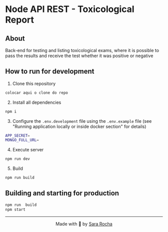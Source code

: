 
# Node API REST - Toxicological Report

  
## About
Back-end for testing and listing toxicological exams, where it is possible to pass the results and receive the test whether it was positive or negative

## How to run for development


1. Clone this repository
```bash
colocar aqui o clone do repo
```
2. Install all dependencies
```bash
npm i
```
3. Configure the `.env.development` file using the `.env.example` file (see "Running application locally or inside docker section" for details)
```bash
APP_SECRET=
MONGO_FULL_URL=
```
4. Execute server
```bash
npm run dev
```
5. Build
```bash
npm run build
```
  

## Building and starting for production
  
```bash
npm run  build
npm start
```

  ---

<p  align="center">Made with 💜 by <a  href="https://github.com/sararchh"  target="_blank">Sara Rocha</a></p>
